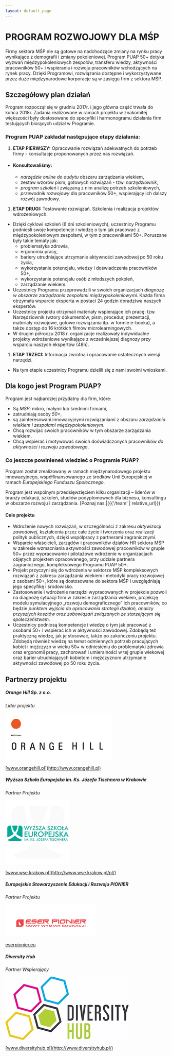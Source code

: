 ```yaml
---
layout: default_page
---
```


# PROGRAM ROZWOJOWY DLA MŚP

Firmy sektora MŚP nie są gotowe na nadchodzące zmiany na rynku pracy wynikające z demografii i zmiany pokoleniowej. Program PUAP 50+ dotyka wyzwań międzypokoleniowych zespołów, transferu wiedzy, aktywności pracowników 50+ i wspierania i rozwoju pracowników wchodzących na rynek pracy. Dzięki Programowi, rozwiązania dostępne i wykorzystywane przez duże międzynarodowe korporacje są w zasięgu firm z sektora MŚP.

## Szczegółowy plan działań

Program rozpoczął się w grudniu 2017r. i jego główna część trwała do końca 2018r. Zadania realizowane w ramach projektu w znakomitej większości były dostosowane do specyfiki i harmonogramu działania firm testujących biorących udział w Programie.

### Program PUAP zakładał następujące etapy działania:

1. **ETAP PIERWSZY:** Opracowanie rozwiązań adekwatnych do potrzeb firmy - konsultacje proponowanych przez nas rozwiązań.
- #### Konsultowaliśmy:
  - *narzędzie online do audytu* obszaru zarządzania wiekiem,
  - zestaw wzorów pism, gotowych rozwiązań - tzw. *narzędziownik*,
  - *program szkoleń* i związaną z nim analizę potrzeb szkoleniowych,
  - *przewodnik rozwojowy* dla pracowników 50+, wspierający ich dalszy rozwój zawodowy.

1. **ETAP DRUGI:** Testowanie rozwiązań. Szkolenia i realizacja projektów wdrożeniowych.
- Dzięki cyklowi szkoleń (6 dni szkoleniowych), uczestnicy Programu podnieśli swoje kompetencje i wiedzę o tym jak pracować z międzypokoleniowym zespołami, w tym z pracownikami 50+. Poruszane były takie tematy jak:
  - problematyka zdrowia,
  - ergonomia pracy,
  - bariery utrudniające utrzymanie aktywności zawodowej po 50 roku życia,
  - wykorzystanie potencjału, wiedzy i doświadczenia pracowników 50+,
  - wykorzystanie potencjału osób z młodszych pokoleń,
  - zarządzanie wiekiem.
- Uczestnicy Programu przeprowadzili w swoich organizacjach *diagnozę w obszarze zarządzania zespołami międzypokoleniowymi*. Każda firma otrzymała wsparcie eksperta w postaci 24 godzin doradztwa naszych ekspertów.
- Uczestnicy projektu otrzymali materiały wspierające ich pracę: tzw. Narzędziownik (wzory dokumentów, pism, procedur, prezentacji, materiały rozwojowe, gotowe rozwiązania itp. w formie e-booka), a także dostęp do 16 krótkich filmów microlearningowych.
- W drugim półroczu 2018 r. organizacje realizowały indywidualne projekty wdrożeniowe wynikające z wcześniejszej diagnozy przy wsparciu naszych ekspertów (48h).

1. **ETAP TRZECI:** Informacja zwrotna i opracowanie ostatecznych wersji narzędzi.
- Na tym etapie uczestnicy Programu dzielili się z nami swoimi wnioskami.

## Dla kogo jest Program PUAP?
Program jest najbardziej przydatny dla firm, które:

- Są *MŚP*: mikro, małymi lub średnimi firmami,
- zatrudniają osoby *50+*,
- są zainteresowani innowacyjnymi rozwiązaniami z obszaru *zarządzania wiekiem i zespołami międzypokoleniowym*.
- Chcą rozwijać swoich pracowników w tym obszarze zarządzania wiekiem.
- Chcą wspierać i motywować swoich doświadczonych pracowników *do aktywności i rozwoju zawodowego*.

### Co jeszcze powinieneś wiedzieć o Programie PUAP?

Program został zrealizowany w ramach międzynarodowego projektu innowacyjnego, współfinansowanego ze środków Unii Europejskiej w ramach *Europejskiego Funduszu Społecznego.*

Program jest wspólnym przedsięwzięciem kilku organizacji – liderów w branży edukacji, szkoleń, studiów podyplomowych dla biznesu, konsultingu w obszarze rozwoju i zarządzania. [Poznaj nas.]({{'/team' | relative_url}})

#### Cele projektu
- Wdrożenie nowych rozwiązań, w szczególności z zakresu *aktywizacji zawodowej*, kształcenia przez całe życie i tworzenia oraz realizacji polityk publicznych, dzięki współpracy z partnerami zagranicznymi.
- Wsparcie właścicieli, zarządów i pracowników działów HR sektora MŚP w zakresie wzmacniania aktywności zawodowej pracowników w grupie 50+ przez wypracowanie i pilotażowe wdrożenie w organizacjach objętych projektem opracowanego, przy udziale partnera zagranicznego, kompleksowego Programu PUAP 50+.
- Projekt przyczyni się do wdrożenia w sektorze MŚP kompleksowych rozwiązań z zakresu zarządzania wiekiem i metodyki pracy rozwojowej z osobami 50+, które są dostosowane do sektora MŚP i uwzględniają jego specyfikę i środowisko.
- Zastosowanie i wdrożenie narzędzi wypracowanych w projekcie pozwoli na diagnozę sytuacji firm w zakresie zarządzania wiekiem, projekcję modelu symulacyjnego „rozwoju demograficznego” ich pracowników, co będzie *punktem wyjścia do opracowania strategii działań, analizy przyszłych kosztów oraz zobowiązań związanych ze starzejącym się społeczeństwem*.
- Uczestnicy podniosą kompetencje i wiedzę o tym jak pracować z osobami 50+ i wspierać ich w aktywności zawodowej. Zdobędą też praktyczną wiedzę, jak je stosować, także po zakończeniu projektu. Zdobędą również wiedzę na temat odmiennych potrzeb pracujących kobiet i mężczyzn w wieku 50+ w odniesieniu do problematyki zdrowia oraz ergonomii pracy, zachorowań i umieralności w tej grupie wiekowej oraz barier utrudniających kobietom i mężczyznom utrzymanie aktywności zawodowej po 50 roku życia.


## Partnerzy projektu


##### **Orange Hill Sp. z o.o.**
*Lider projektu*

![](assets/img/logo_orange_hill.jpg)

[www.orangehill.pl](http://www.orangehill.pl)

##### **Wyższa Szkoła Europejska im. Ks. Józefa Tischnera w Krakowie**
*Partner Projektu*

![](assets/img/logo_wse.jpg)

[www.wse.krakow.pl](http://www.wse.krakow.pl/pl/)

##### **Europejskie Stowarzyszenie Edukacji i Rozwoju PIONIER**
*Partner Projektu*

![](assets/img/logo_esser.jpg)

[eserpionier.eu](http://eserpionier.eu/)

##### **Diversity Hub**
*Partner Wspierający*

![](img/diversity-hub.png)

[www.diversityhub.pl](http://www.diversityhub.pl/)
